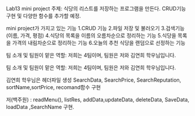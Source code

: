 Lab13
mini project 주제: 식당의 리스트를 저장하는 프로그램을 만든다. CRUD기능구현 및 다양한 함수를 추가할 예정.

mini project가 가지고 있는 기능 1.CRUD 기능 2.파일 저장 및 불러오기 3.검색기능(이름, 가격, 평점) 4.식당의 목록을 이름의 오름차순으로 정리하는 기능 5.식당을 목록을 가격의 내림차순으로 정리하는 기능 6.오늘의 추천 식당을 랜덤으로 선정하는 기능

팀 소개 및 팀원이 맡은 역할: 저희는 4팀이며, 팀원은 저와 김연희 학우님입니다.


팀 소개 및 팀원이 맡은 역할:
저희는 4팀이며, 팀원은 저와 김연희 학우님입니다.


김연희 학우님은 헤더파일 생성 SearchData, SearchPrice, SearchReputation, sortName,sortPrice, recomand함수 구현


저(백주원) : readMenu(), listRes, addData,updateData, deleteData, SaveData, loadData ,SearchName 구현.

